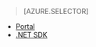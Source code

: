> [AZURE.SELECTOR]
- [Portal](/en-us/documentation/articles/media-services-manage-content#encode/)
- [.NET SDK](/en-us/documentation/articles/media-services-encode-asset/)
